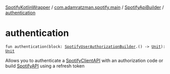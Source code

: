 [SpotifyKotlinWrapper](../../index.md) / [com.adamratzman.spotify.main](../index.md) / [SpotifyApiBuilder](index.md) / [authentication](./authentication.md)

# authentication

`fun authentication(block: `[`SpotifyUserAuthorizationBuilder`](../-spotify-user-authorization-builder/index.md)`.() -> `[`Unit`](https://kotlinlang.org/api/latest/jvm/stdlib/kotlin/-unit/index.html)`): `[`Unit`](https://kotlinlang.org/api/latest/jvm/stdlib/kotlin/-unit/index.html)

Allows you to authenticate a [SpotifyClientAPI](../-spotify-client-a-p-i/index.md) with an authorization code
or build [SpotifyAPI](../-spotify-a-p-i/index.md) using a refresh token

